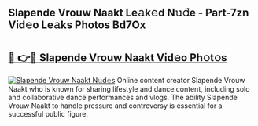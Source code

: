 ## Slapende Vrouw Naakt Le𝚊k𝚎d N𝚞𝚍e - Part-7zn Vid𝚎o Le𝚊ks Photos Bd7Ox

# <h2><a href="http://fbaqr2u.evod.top/?m=Slapende+Vrouw+Naakt">🔗 👉🔴 Slapende Vrouw Naakt Vid𝚎o Ph𝚘t𝚘s</a></h2>

[![Slapende Vrouw Naakt N𝚞d𝚎s](https://i.imgur.com/8V9OHl7.gif)](http://fbaqr2u.evod.top/?m=Slapende+Vrouw+Naakt)
Online content creator Slapende Vrouw Naakt who is known for sharing lifestyle and dance content, including solo and collaborative dance performances and vlogs. The ability Slapende Vrouw Naakt to handle pressure and controversy is essential for a successful public figure. 
